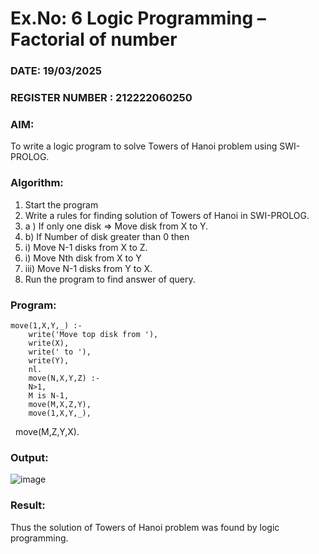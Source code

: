 # Ex.No: 6   Logic Programming – Factorial of number   
### DATE: 19/03/2025                                                                           
### REGISTER NUMBER : 212222060250
### AIM: 
To  write  a logic program  to solve Towers of Hanoi problem  using SWI-PROLOG. 
### Algorithm:
1. Start the program
2.  Write a rules for finding solution of Towers of Hanoi in SWI-PROLOG.
3.  a )	If only one disk  => Move disk from X to Y.
4.  b)	If Number of disk greater than 0 then
5.  i)	Move  N-1 disks from X to Z.
6.  i)	Move  Nth disk from X to Y
7. iii)	Move  N-1 disks from Y to X.
8. Run the program  to find answer of  query.

### Program:

    move(1,X,Y,_) :-  
        write('Move top disk from '), 
        write(X), 
        write(' to '), 
        write(Y), 
        nl. 
        move(N,X,Y,Z) :- 
        N>1, 
        M is N-1, 
        move(M,X,Z,Y), 
        move(1,X,Y,_), 
        move(M,Z,Y,X).


### Output:
![image](https://github.com/user-attachments/assets/6463f42a-27b7-4fa5-aef6-010443235e76)


### Result:
Thus the solution of Towers of Hanoi problem was found by logic programming.
